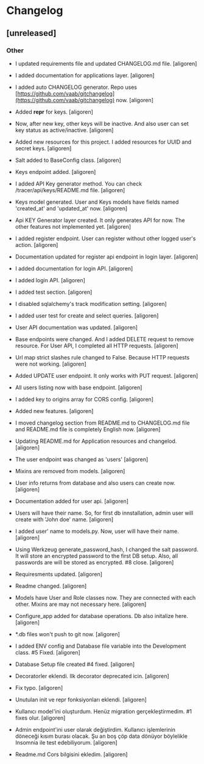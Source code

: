 # Changelog


## [unreleased]

### Other

* I updated requirements file and updated CHANGELOG.md file. [aligoren]

* I added documentation for applications layer. [aligoren]

* I added auto CHANGELOG generator. Repo uses [https://github.com/vaab/gitchangelog](https://github.com/vaab/gitchangelog) now. [aligoren]

* Added __repr__ for keys. [aligoren]

* Now, after new key, other keys will be inactive. And also user can set key status as active/inactive. [aligoren]

* Added new resources for this project. I added resources for UUID and secret keys. [aligoren]

* Salt added to BaseConfig class. [aligoren]

* Keys endpoint added. [aligoren]

* I added API Key generator method. You can check /tracer/api/keys/README.md file. [aligoren]

* Keys model generated. User and Keys models have fields named 'created_at' and 'updated_at' now. [aligoren]

* Api KEY Generator layer created. It only generates API for now. The other features not implemented yet. [aligoren]

* I added register endpoint. User can register without other logged user's action. [aligoren]

* Documentation updated for register api endpoint in login layer. [aligoren]

* I added documentation for login API. [aligoren]

* I added login API. [aligoren]

* I added test section. [aligoren]

* I disabled sqlalchemy's track modification setting. [aligoren]

* I added user test for create and select queries. [aligoren]

* User API documentation was updated. [aligoren]

* Base endpoints were changed. And I added DELETE request to remove resource. For User API, I completed all HTTP requests. [aligoren]

* Url map strict slashes rule changed to False. Because HTTP requests were not working. [aligoren]

* Added UPDATE user endpoint. It only works with PUT request. [aligoren]

* All users listing now with base endpoint. [aligoren]

* I added key to origins array for CORS config. [aligoren]

* Added new features. [aligoren]

* I moved changelog section from README.md to CHANGELOG.md file and README.md file is completely English now. [aligoren]

* Updating README.md for Application resources and changelod. [aligoren]

* The user endpoint was changed as 'users' [aligoren]

* Mixins are removed from models. [aligoren]

* User info returns from database and also users can create now. [aligoren]

* Documentation added for user api. [aligoren]

* Users will have their name. So, for first db innstallation, admin user will create with 'John doe' name. [aligoren]

* I added user' name to models.py. Now, user will have their name. [aligoren]

* Using Werkzeug generate_password_hash, I changed the salt password. It will store an encrypted password to the first DB setup. Also, all passwords are will be stored as encrypted. #8 close. [aligoren]

* Requiresments updated. [aligoren]

* Readme changed. [aligoren]

* Models have User and Role classes now. They are connected with each other. Mixins are may not necessary here. [aligoren]

* Configure_app added for database operations. Db also initalize here. [aligoren]

* *.db files won't push to git now. [aligoren]

* I added ENV config and Database file variable into the Development class. #5 Fixed. [aligoren]

* Database Setup file created #4 fixed. [aligoren]

* Decoratorler eklendi. Ilk decorator deprecated icin. [aligoren]

* Fix typo. [aligoren]

* Unutulan init ve repr fonksiyonları eklendi. [aligoren]

* Kullanıcı model'ini oluşturdum. Henüz migration gerçekleştirmedim. #1 fixes olur. [aligoren]

* Admin endpoint'ini user olarak değiştirdim. Kullanıcı işlemlerinin döneceği kısım burası olacak. Şu an boş çöp data dönüyor böylelikle Insomnia ile test edebiliyorum. [aligoren]

* Readme.md Cors bilgisini ekledim. [aligoren]


